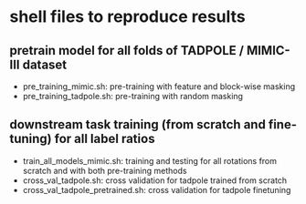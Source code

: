 # shell files to reproduce results

## pretrain model for all folds of TADPOLE / MIMIC-III dataset
- pre_training_mimic.sh: pre-training with feature and block-wise masking
- pre_training_tadpole.sh: pre-training with random masking

## downstream task training (from scratch and fine-tuning) for all label ratios
- train_all_models_mimic.sh: training and testing for all rotations from scratch and with both pre-training methods
- cross_val_tadpole.sh: cross validation for tadpole trained from scratch
- cross_val_tadpole_pretrained.sh: cross validation for tadpole finetuning
